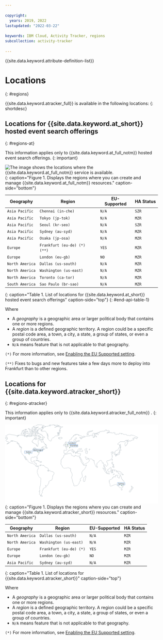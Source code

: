 ```yaml
---

copyright:
  years: 2019, 2022
lastupdated: "2022-03-22"

keywords: IBM Cloud, Activity Tracker, regions
subcollection: activity-tracker

---
```


{{site.data.keyword.attribute-definition-list}}

# Locations
{: #regions}

{{site.data.keyword.atracker_full}} is available in the following locations:
{: shortdesc}


## Locations for {{site.data.keyword.at_short}} hosted event search offerings
{: #regions-at}

This information applies only to {{site.data.keyword.at_full_notm}} hosted event search offerings.
{: important}

![The image shows the locations where the {{site.data.keyword.at_full_notm}} service is available.](images/world-map_min.png){: caption="Figure 1. Displays the regions where you can create and manage {{site.data.keyword.at_full_notm}} resources." caption-side="bottom"}


| Geography             | Region                   | EU-Supported | HA Status |
|-----------------------|--------------------------|--------------|-----------|
| `Asia Pacific`        | `Chennai (in-che)`       | `N/A`        | `SZR`     |
| `Asia Pacific`        | `Tokyo (jp-tok)`         | `N/A`        | `MZR`     |
| `Asia Pacific`        | `Seoul (kr-seo)`         | `N/A`        | `SZR`     |
| `Asia Pacific`        | `Sydney (au-syd)`        | `N/A`        | `MZR`     |
| `Asia Pacific`        | `Osaka (jp-osa)`         | `N/A`        | `MZR`     |
| `Europe`              | `Frankfurt (eu-de) (*) (**)`  | `YES`        | `MZR`     |
| `Europe`              | `London (eu-gb)`         | `NO`         | `MZR`     |
| `North America`       | `Dallas (us-south)`      | `N/A`        | `MZR`     |
| `North America`       | `Washington (us-east)`   | `N/A`        | `MZR`     |
| `North America`       | `Toronto (ca-tor)`   | `N/A`        | `MZR`     |
| `South America`       | `Sao Paulo (br-sao)`     | `N/A`        | `MZR`     |
{: caption="Table 1. List of locations for {{site.data.keyword.at_short}} hosted event search offerings" caption-side="top"}
{: #end-api-table-1}


Where
* A *geography* is a geographic area or larger political body that contains one or more regions.
* A *region* is a defined geographic territory. A region could be a specific postal code area, a town, a city, a state, a group of states, or even a group of countries. 
* `N/A` means feature that is not applicable to that geography.

`(*)` For more information, see [Enabling the EU Supported setting](/docs/account?topic=account-eu-hipaa-supported#bill_eusupported).

`(**)` Fixes to bugs and new features take a few days more to deploy into Frankfurt than to other regions. 



## Locations for {{site.data.keyword.atracker_short}}
{: #regions-atracker}

This information applies only to {{site.data.keyword.atracker_full_notm}} .
{: important}


![The image shows the locations where the {{site.data.keyword.atracker_short}} service is available.](images/world-map_usonly.svg){: caption="Figure 1. Displays the regions where you can create and manage {{site.data.keyword.atracker_short}} resources." caption-side="bottom"}


| Geography             | Region                   | EU-Supported | HA Status |
|-----------------------|--------------------------|--------------|-----------|
| `North America`       | `Dallas (us-south)`      | `N/A`        | `MZR`     |
| `North America`       | `Washington (us-east)`   | `N/A`        | `MZR`     |
| `Europe`              | `Frankfurt (eu-de) (*)`  | `YES`        | `MZR`     |
| `Europe`              | `London (eu-gb)`  | `NO`        | `MZR`     |
| `Asia Pacific`        | `Sydney (au-syd)`        | `N/A`        | `MZR`     |
{: caption="Table 1. List of locations for {{site.data.keyword.atracker_short}}" caption-side="top"}

Where
* A *geography* is a geographic area or larger political body that contains one or more regions.
* A *region* is a defined geographic territory. A region could be a specific postal code area, a town, a city, a state, a group of states, or even a group of countries. 
* `N/A` means feature that is not applicable to that geography.

`(*)` For more information, see [Enabling the EU Supported setting](/docs/account?topic=account-eu-hipaa-supported#bill_eusupported).


